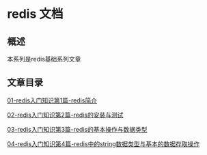 # redis 文档

## 概述

本系列是redis基础系列文章


## 文章目录

[01-redis入门知识第1篇-redis简介](./note/01-introduce.md)

[02-redis入门知识第2篇-redis的安装与测试](./note/02-installation.md)

[03-redis入门知识第3篇-redis的基本操作与数据类型](./note/03-basic.md)

[04-redis入门知识第4篇-redis中的string数据类型与基本的数据存取操作](./note/04-string.md)